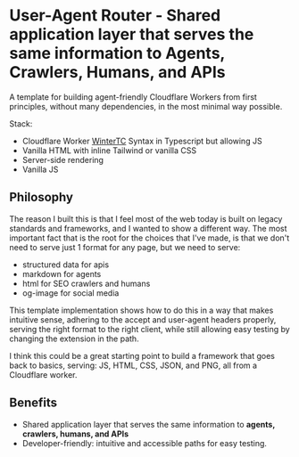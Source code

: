 # User-Agent Router - Shared application layer that serves the same information to Agents, Crawlers, Humans, and APIs

A template for building agent-friendly Cloudflare Workers from first principles, without many dependencies, in the most minimal way possible.

Stack:

- Cloudflare Worker [WinterTC](https://wintertc.org) Syntax in Typescript but allowing JS
- Vanilla HTML with inline Tailwind or vanilla CSS
- Server-side rendering
- Vanilla JS

## Philosophy

The reason I built this is that I feel most of the web today is built on legacy standards and frameworks, and I wanted to show a different way. The most important fact that is the root for the choices that I've made, is that we don't need to serve just 1 format for any page, but we need to serve:

- structured data for apis
- markdown for agents
- html for SEO crawlers and humans
- og-image for social media

This template implementation shows how to do this in a way that makes intuitive sense, adhering to the accept and user-agent headers properly, serving the right format to the right client, while still allowing easy testing by changing the extension in the path.

I think this could be a great starting point to build a framework that goes back to basics, serving: JS, HTML, CSS, JSON, and PNG, all from a Cloudflare worker.

## Benefits

- Shared application layer that serves the same information to **agents, crawlers, humans, and APIs**
- Developer-friendly: intuitive and accessible paths for easy testing.
